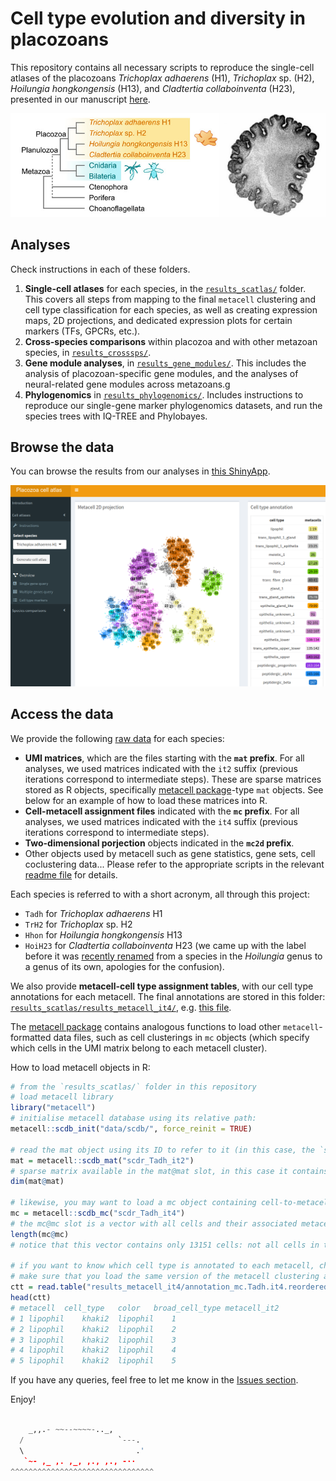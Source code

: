 # Cell type evolution and diversity in placozoans

This repository contains all necessary scripts to reproduce the single-cell atlases of the placozoans *Trichoplax adhaerens* (H1), *Trichoplax* sp. (H2), *Hoilungia hongkongensis* (H13), and *Cladtertia collaboinventa* (H23), presented in our manuscript [here](https://github.com/xgrau/placozoa-cell-type-evol-code).

![placozoan tree of life](data/fig_tree.png)

## Analyses

Check instructions in each of these folders.

1. **Single-cell atlases** for each species, in the [`results_scatlas/`](results_scatlas/) folder. This covers all steps from mapping to the final `metacell` clustering and cell type classification for each species, as well as creating expression maps, 2D projections, and dedicated expression plots for certain markers (TFs, GPCRs, etc.).
2. **Cross-species comparisons** within placozoa and with other metazoan species, in [`results_crosssps/`](results_crosssps/).
3. **Gene module analyses**, in [`results_gene_modules/`](results_gene_modules/). This includes the analysis of placozoan-specific gene modules, and the analyses of neural-related gene modules across metazoans.g
4. **Phylogenomics** in [`results_phylogenomics/`](results_phylogenomics). Includes instructions to reproduce our single-gene marker phylogenomics datasets, and run the species trees with IQ-TREE and Phylobayes.

## Browse the data

You can browse the results from our analyses in [this ShinyApp](https://sebelab.crg.eu/placozoa_cell_atlas/).

![snapshot of the database](data/fig_snap.png)

## Access the data

We provide the following [raw data](results_scatlas/data/scdb) for each species:

* **UMI matrices**, which are the files starting with the **`mat` prefix**. For all analyses, we used matrices indicated with the `it2` suffix (previous iterations correspond to intermediate steps). These are sparse matrices stored as R objects, specifically [metacell package](https://tanaylab.github.io/metacell/)-type `mat` objects. See below for an example of how to load these matrices into R.
* **Cell-metacell assignment files** indicated with the **`mc` prefix**. For all analyses, we used matrices indicated with the `it4` suffix (previous iterations correspond to intermediate steps).
* **Two-dimensional porjection** objects indicated in the **`mc2d` prefix**.
* Other objects used by metacell such as gene statistics, gene sets, cell coclustering data... Please refer to the appropriate scripts in the relevant [readme file](results_scatlas/README.md`) for details.

Each species is referred to with a short acronym, all through this project:

* `Tadh` for *Trichoplax adhaerens* H1
* `TrH2` for *Trichoplax* sp. H2
* `Hhon` for *Hoilungia hongkongensis* H13
* `HoiH23` for *Cladtertia collaboinventa* H23 (we came up with the label before it was [recently renamed](https://www.frontiersin.org/articles/10.3389/fevo.2022.1016357/full) from a species in the *Hoilungia* genus to a genus of its own, apologies for the confusion).

We also provide **metacell-cell type assignment tables**, with our cell type annotations for each metacell. The final annotations are stored in this folder: [`results_scatlas/results_metacell_it4/`](results_scatlas/results_metacell_it4/), e.g. [this file](results_scatlas/results_metacell_it4/annotation_mc.Tadh.it4.reordered.tsv).

The [metacell package]([url](https://tanaylab.github.io/metacell/)) contains analogous functions to load other `metacell`-formatted data files, such as cell clusterings in `mc` objects (which specify which cells in the UMI matrix belong to each metacell cluster).

How to load metacell objects in R:

```R
# from the `results_scatlas/` folder in this repository
# load metacell library
library("metacell")
# initialise metacell database using its relative path:
metacell::scdb_init("data/scdb/", force_reinit = TRUE)

# read the mat object using its ID to refer to it (in this case, the `scdr_Tadh_it2` bit); there ara analogous files for metacells, etc
mat = metacell::scdb_mat("scdr_Tadh_it2")
# sparse matrix available in the mat@mat slot, in this case it contains 16386 genes x 13236 cells
dim(mat@mat)

# likewise, you may want to load a mc object containing cell-to-metacell assignments
mc = metacell::scdb_mc("scdr_Tadh_it4")
# the mc@mc slot is a vector with all cells and their associated metacell
length(mc@mc)
# notice that this vector contains only 13151 cells: not all cells in the mat@mat matrix are classified into a metacell

# if you want to know which cell type is annotated to each metacell, check the mc annotation file
# make sure that you load the same version of the metacell clustering as in the mc object, in this case, it4
ctt = read.table("results_metacell_it4/annotation_mc.Tadh.it4.reordered.tsv", header = TRUE)
head(ctt)
# metacell	cell_type	color	broad_cell_type	metacell_it2
# 1	lipophil	khaki2	lipophil	1
# 2	lipophil	khaki2	lipophil	2
# 3	lipophil	khaki2	lipophil	3
# 4	lipophil	khaki2	lipophil	4
# 5	lipophil	khaki2	lipophil	5
```

If you have any queries, feel free to let me know in the [Issues section](https://github.com/xgrau/placozoa-cell-type-evolution/issues).

Enjoy!

```python

    _,,.- ~~--~~~~-.._,
  /                     `---.
  \                         .'
   `~- ,_ ,. ,_, ,., ,., -··
^^^^^^^^^^^^^^^^^^^^^^^^^^^^^^^^
```
